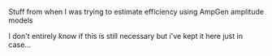 Stuff from when I was trying to estimate efficiency using AmpGen amplitude models

I don't entirely know if this is still necessary but i've kept it here just in case...
